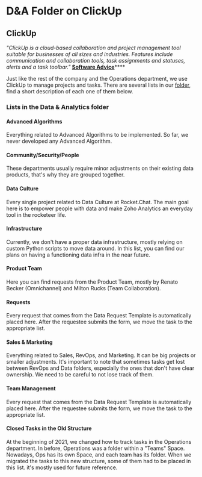# D&A Folder on ClickUp

## C**lickUp**

_"ClickUp is a cloud-based collaboration and project management tool suitable for businesses of all sizes and industries. Features include communication and collaboration tools, task assignments and statuses, alerts and a task toolbar."_  [**Software Advice**](https://www.softwareadvice.com/project-management/clickup-profile/)\*\*\*\*

Just like the rest of the company and the Operations department, we use ClickUp to manage projects and tasks. There are several lists in our [folder](https://app.clickup.com/4207297/v/l/5-7222044-1?pr=3167126), find a short description of each one of them below.

### Lists in the Data & Analytics folder

#### Advanced Algorithms

Everything related to Advanced Algorithms to be implemented. So far, we never developed any Advanced Algorithm.

#### Community/Security/People

These departments usually require minor adjustments on their existing data products, that's why they are grouped together.

#### Data Culture

Every single project related to Data Culture at Rocket.Chat. The main goal here is to empower people with data and make Zoho Analytics an everyday tool in the rocketeer life.

#### Infrastructure

Currently, we don't have a proper data infrastructure, mostly relying on custom Python scripts to move data around. In this list, you can find our plans on having a functioning data infra in the near future.

#### Product Team

Here you can find requests from the Product Team, mostly by Renato Becker \(Omnichannel\) and Milton Rucks \(Team Collaboration\).

#### Requests

Every request that comes from the Data Request Template is automatically placed here. After the requestee submits the form, we move the task to the appropriate list.

#### Sales & Marketing

Everything related to Sales, RevOps, and Marketing. It can be big projects or smaller adjustments. It's important to note that sometimes tasks get lost between RevOps and Data folders, especially the ones that don't have clear ownership. We need to be careful to not lose track of them.

#### Team Management

Every request that comes from the Data Request Template is automatically placed here. After the requestee submits the form, we move the task to the appropriate list.

#### Closed Tasks in the Old Structure

At the beginning of 2021, we changed how to track tasks in the Operations department. In before, Operations was a folder within a "Teams" Space. Nowadays, Ops has its own Space, and each team has its folder. When we migrated the tasks to this new structure, some of them had to be placed in this list. it's mostly used for future reference.

